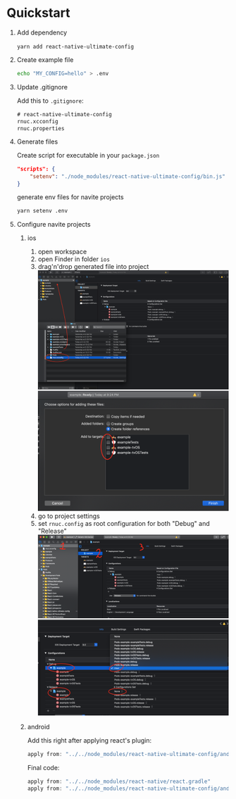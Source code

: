 # Quickstart

1. Add dependency

    `yarn add react-native-ultimate-config`

1. Create example file

    ```bash
    echo "MY_CONFIG=hello" > .env
    ```

1. Update .gitignore

    Add this to `.gitignore`:

    ```
    # react-native-ultimate-config
    rnuc.xcconfig
    rnuc.properties
    ```

1. Generate files

    Create script for executable in your `package.json`

    ```json
    "scripts": {
        "setenv": "./node_modules/react-native-ultimate-config/bin.js"
    }
    ```

    generate env files for navite projects

    ```bash
    yarn setenv .env
    ```

1. Configure navite projects

    1. ios

        1. open workspace
        1. open Finder in folder `ios`
        1. drag'n'drop generated file into project
            ![drag and drop](./quickstart.assets/ios.1.png)
            ![drag and drop](./quickstart.assets/ios.2.png)
        1. go to project settings
        1. set `rnuc.config` as root configuration for both "Debug" and "Release"
            ![set](./quickstart.assets/ios.3.png)
            ![set](./quickstart.assets/ios.4.png)

    1. android

        Add this right after applying react's plugin:

        ```gradle
        apply from: "../../node_modules/react-native-ultimate-config/android/rnuc.gradle"
        ```

        Final code: 

        ```gradle
        apply from: "../../node_modules/react-native/react.gradle"
        apply from: "../../node_modules/react-native-ultimate-config/android/rnuc.gradle"
        ````
